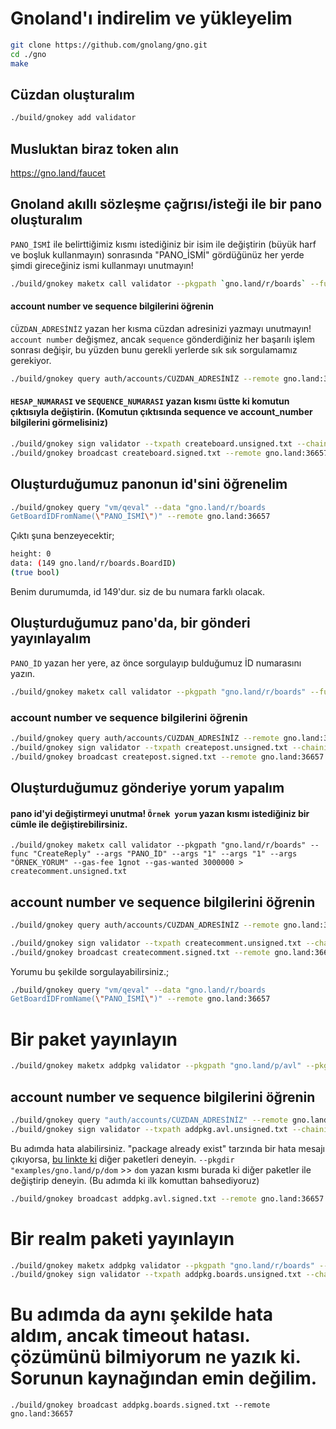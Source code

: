 # Gnoland'ı indirelim ve yükleyelim

```bash
git clone https://github.com/gnolang/gno.git
cd ./gno
make
```
## Cüzdan oluşturalım 

```bash
./build/gnokey add validator
```
## Musluktan biraz token alın

https://gno.land/faucet 

## Gnoland akıllı sözleşme çağrısı/isteği ile bir pano oluşturalım

`PANO_İSMİ` ile belirttiğimiz kısmı istediğiniz bir isim ile değiştirin (büyük harf ve boşluk kullanmayın)
sonrasında "PANO_İSMİ" gördüğünüz her yerde şimdi gireceğiniz ismi kullanmayı unutmayın!
```bash
./build/gnokey maketx call validator --pkgpath `gno.land/r/boards` --func CreateBoard --args `PANO_İSMİ` --gas-fee 1gnot --gas-wanted 3000000 > createboard.unsigned.txt
```

#### account number ve sequence bilgilerini öğrenin

`CÜZDAN_ADRESİNİZ` yazan her kısma cüzdan adresinizi yazmayı unutmayın!  
`account number` değişmez, ancak `sequence` gönderdiğiniz her başarılı işlem sonrası değişir, bu yüzden bunu gerekli yerlerde sık sık sorgulamamız gerekiyor.

```bash
./build/gnokey query auth/accounts/CÜZDAN_ADRESİNİZ --remote gno.land:36657
```

#### `HESAP_NUMARASI` ve `SEQUENCE_NUMARASI` yazan kısmı üstte ki komutun çıktısıyla değiştirin. (Komutun çıktısında sequence ve account_number bilgilerini görmelisiniz)

```bash
./build/gnokey sign validator --txpath createboard.unsigned.txt --chainid "testchain" --number HESAP_NUMARASI --sequence SEQUENCE_NUMARASI > createboard.signed.txt
./build/gnokey broadcast createboard.signed.txt --remote gno.land:36657
```

## Oluşturduğumuz panonun id'sini öğrenelim
```bash
./build/gnokey query "vm/qeval" --data "gno.land/r/boards
GetBoardIDFromName(\"PANO_İSMİ\")" --remote gno.land:36657
```

Çıktı şuna benzeyecektir;
```bash
height: 0
data: (149 gno.land/r/boards.BoardID)
(true bool)
```
Benim durumumda, id 149'dur. siz de bu numara farklı olacak. 

## Oluşturduğumuz pano'da, bir gönderi yayınlayalım
`PANO_İD` yazan her yere, az önce sorgulayıp bulduğumuz İD numarasını yazın. 

```bash
./build/gnokey maketx call validator --pkgpath "gno.land/r/boards" --func CreatePost --args PANO_İD --args "BURAYA PAYLAŞMAK İSTEDİĞİNİZ BİR BAŞLIK YAZIN" --args#file "./examples/gno.land/r/boards/README.md" --gas-fee 1gnot --gas-wanted 3000000 > createpost.unsigned.txt
```

### account number ve sequence bilgilerini öğrenin

```bash
./build/gnokey query auth/accounts/CÜZDAN_ADRESİNİZ --remote gno.land:36657
./build/gnokey sign validator --txpath createpost.unsigned.txt --chainid "testchain" --number HESAP_NUMARASI --sequence SEQUENCE_NUMARASI > createpost.signed.txt
./build/gnokey broadcast createpost.signed.txt --remote gno.land:36657
```

## Oluşturduğumuz gönderiye yorum yapalım

#### pano id'yi değiştirmeyi unutma! `Örnek yorum` yazan kısmı istediğiniz bir cümle ile değiştirebilirsiniz.

```basg
./build/gnokey maketx call validator --pkgpath "gno.land/r/boards" --func "CreateReply" --args "PANO_İD" --args "1" --args "1" --args "ÖRNEK_YORUM" --gas-fee 1gnot --gas-wanted 3000000 > createcomment.unsigned.txt
```

## account number ve sequence bilgilerini öğrenin
```bash
./build/gnokey query auth/accounts/CÜZDAN_ADRESİNİZ --remote gno.land:36657

./build/gnokey sign validator --txpath createcomment.unsigned.txt --chainid "testchain" --number HESAP_NUMARASI --sequence SEQUENCE_NUMARASI > createcomment.signed.txt
./build/gnokey broadcast createcomment.signed.txt --remote gno.land:36657
```

Yorumu bu şekilde sorgulayabilirsiniz.; 

```bash
./build/gnokey query "vm/qeval" --data "gno.land/r/boards
GetBoardIDFromName(\"PANO_İSMİ\")" --remote gno.land:36657
```

# Bir paket yayınlayın

```bash
./build/gnokey maketx addpkg validator --pkgpath "gno.land/p/avl" --pkgdir "examples/gno.land/p/dom" --deposit 100gnot --gas-fee 1gnot --gas-wanted 2000000 > addpkg.avl.unsigned.txt
```

## account number ve sequence bilgilerini öğrenin

```bash
./build/gnokey query "auth/accounts/CÜZDAN_ADRESİNİZ" --remote gno.land:36657
./build/gnokey sign validator --txpath addpkg.avl.unsigned.txt --chainid "testchain" --number HESAP_NUMARASI --sequence SEQUENCE_NUMARASI > addpkg.avl.signed.txt
```
Bu adımda hata alabilirsiniz. "package already exist" tarzında bir hata mesajı çıkıyorsa, [bu linkte ki](https://github.com/gnolang/gno/tree/master/examples/gno.land/p) diğer paketleri deneyin. `--pkgdir "examples/gno.land/p/dom` >> `dom` yazan kısmı burada ki diğer paketler ile değiştirip deneyin. (Bu adımda ki ilk komuttan bahsediyoruz)

```bash
./build/gnokey broadcast addpkg.avl.signed.txt --remote gno.land:36657
```

# Bir realm paketi yayınlayın

```bash
./build/gnokey maketx addpkg validator --pkgpath "gno.land/r/boards" --pkgdir "examples/gno.land/r/boards" --deposit 100gnot --gas-fee 1gnot --gas-wanted 300000000 > addpkg.boards.unsigned.txt
./build/gnokey sign validator --txpath addpkg.boards.unsigned.txt --chainid "testchain" --number HESAP_NUMARASI --sequence SEQUENCE_NUMARASI > addpkg.boards.signed.txt
```
# Bu adımda da aynı şekilde hata aldım, ancak timeout hatası. çözümünü bilmiyorum ne yazık ki. Sorunun kaynağından emin değilim.

```
./build/gnokey broadcast addpkg.boards.signed.txt --remote gno.land:36657
```
